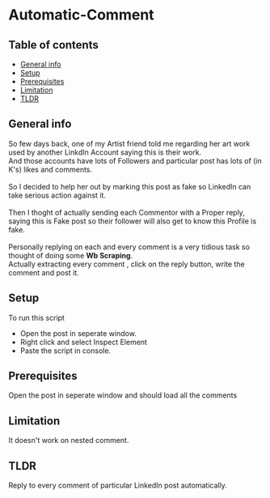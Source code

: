 # Automatic-Comment

## Table of contents
* [General info](#general-info)
* [Setup](#setup)
* [Prerequisites](#prerequisites)
* [Limitation](#limitations)
* [TLDR](#tldr)

## General info
So few days back, one of my Artist friend told me regarding her art work used by another LinkdIn Account saying this is their work. 
<br>And those accounts have lots of Followers and particular post has lots of (in K's) likes and comments.<br><br> So I decided to help her out by marking this post as fake so LinkedIn can take serious action against it.
<br><br>Then I thoght of actually sending each Commentor with a Proper reply, saying this is Fake post so their follower will also get to know this Profile is fake.
<br><br>Personally replying on each and every comment is a very tidious task so thought of doing some <b>Wb Scraping</b>. 
<br>Actually extracting every comment , click on the reply button, write the comment and post it.

## Setup
To run this script
* Open the post in seperate window. 
* Right click and select Inspect Element
* Paste the script in console. 

## Prerequisites
Open the post in seperate window and should load all the comments

## Limitation
It doesn't work on nested comment. 

## TLDR
Reply to every comment of particular LinkedIn post automatically.
